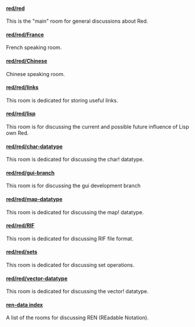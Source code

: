 #### [red/red](https://gitter.im/red/red)
This is the "main" room for general discussions about Red.

#### [red/red/France](https://gitter.im/red/red/France)
French speaking room.

#### [red/red/Chinese](https://gitter.im/red/red/Chinese)
Chinese speaking room.

#### [red/red/links](https://gitter.im/red/red/links)
This room is dedicated for storing useful links.

#### [red/red/lisp](https://gitter.im/red/red/lisp)
This room is for discussing the current and possible future influence of Lisp own Red.

#### [red/red/char-datatype](https://gitter.im/red/red/char-datatype)
This room is dedicated for discussing the char! datatype.

#### [red/red/gui-branch](https://gitter.im/red/red/gui-branch)
This room is for discussing the gui development branch

#### [red/red/map-datatype](https://gitter.im/red/red/map-datatype)
This room is dedicated for discussing the map! datatype.

#### [red/red/RIF](https://gitter.im/red/red/RIF)
This room is dedicated for discussing RIF file format.

#### [red/red/sets](https://gitter.im/red/red/sets)
This room is dedicated for discussing set operations.

#### [red/red/vector-datatype](https://gitter.im/red/red/vector-datatype)
This room is dedicated for discussing the vector! datatype.

#### [ren-data index](https://github.com/Ren-data/Ren/wiki/Gitter-Room-Index)
A list of the rooms for discussing REN (REadable Notation).